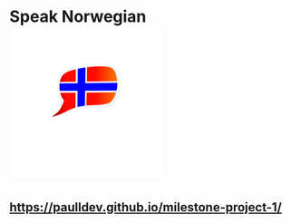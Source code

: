 # Speak Norwegian ![Speak Norwegian](mstile-150x150.png)
## https://paulldev.github.io/milestone-project-1/